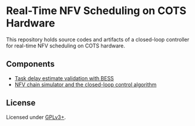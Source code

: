 # Real-Time NFV Scheduling on COTS Hardware

This repository holds source codes and artifacts of a closed-loop controller for real-time NFV scheduling on COTS hardware.

## Components

- [Task delay estimate validation with BESS](./measurements/task_delay_estimate)
- [NFV chain simulator and the closed-loop control algorithm](./simulator)


## License

Licensed under [GPLv3+](./LICENSE).
